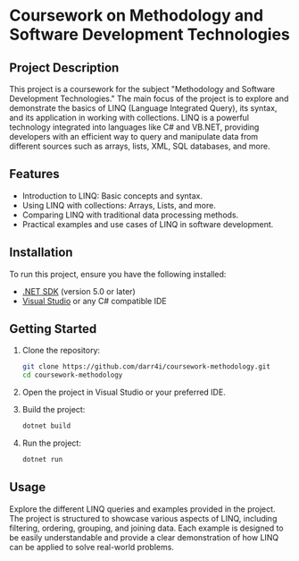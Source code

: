 # Coursework on Methodology and Software Development Technologies

## Project Description

This project is a coursework for the subject "Methodology and Software Development Technologies." The main focus of the project is to explore and demonstrate the basics of LINQ (Language Integrated Query), its syntax, and its application in working with collections. LINQ is a powerful technology integrated into languages like C# and VB.NET, providing developers with an efficient way to query and manipulate data from different sources such as arrays, lists, XML, SQL databases, and more.

## Features

- Introduction to LINQ: Basic concepts and syntax.
- Using LINQ with collections: Arrays, Lists, and more.
- Comparing LINQ with traditional data processing methods.
- Practical examples and use cases of LINQ in software development.

## Installation

To run this project, ensure you have the following installed:

- [.NET SDK](https://dotnet.microsoft.com/download) (version 5.0 or later)
- [Visual Studio](https://visualstudio.microsoft.com/) or any C# compatible IDE

## Getting Started

1. Clone the repository:
    ```bash
    git clone https://github.com/darr4i/coursework-methodology.git
    cd coursework-methodology
    ```

2. Open the project in Visual Studio or your preferred IDE.

3. Build the project:
    ```bash
    dotnet build
    ```

4. Run the project:
    ```bash
    dotnet run
    ```

## Usage

Explore the different LINQ queries and examples provided in the project. The project is structured to showcase various aspects of LINQ, including filtering, ordering, grouping, and joining data. Each example is designed to be easily understandable and provide a clear demonstration of how LINQ can be applied to solve real-world problems.

